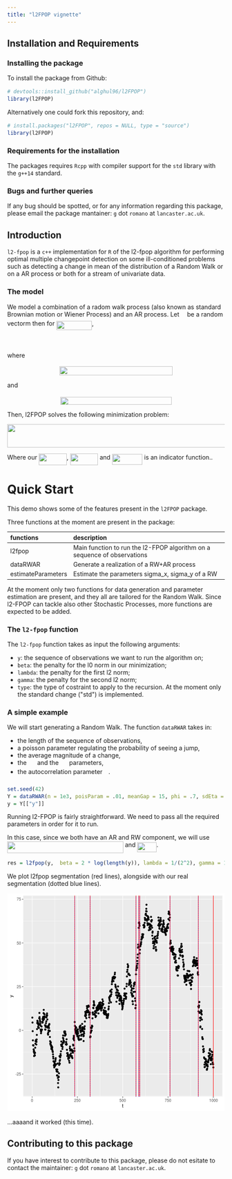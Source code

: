 ```yaml
---
title: "l2FPOP vignette"
---
```




## Installation and Requirements

### Installing the package

To install the package from Github: 


```r
# devtools::install_github("alghul96/l2FPOP")
library(l2FPOP)
```


Alternatively one could fork this repository, and: 


```r
# install.packages("l2FPOP", repos = NULL, type = "source")
library(l2FPOP)
```


### Requirements for the installation

The packages requires `Rcpp` with compiler support for the `std` library with the `g++14` standard.


### Bugs and further queries

If any bug should be spotted, or for any information regarding this package, please email the package mantainer: `g` dot `romano` at `lancaster.ac.uk`.

## Introduction

`l2-fpop` is a `c++` implementation for `R` of the l2-fpop algorithm for performing optimal multiple changepoint detection on some ill-conditioned problems such as detecting a change in mean of the distribution of a Random Walk or on a AR process or both for a stream of univariate data.


### The model

We model a combination of a radom walk process (also known as standard Brownian motion or Wiener Process) and an AR process. 
Let <img src="/tex/941136d38ca0857891338190d63c3156.svg?invert_in_darkmode&sanitize=true" align=middle width=10.239687149999991pt height=14.611878600000017pt/> be a random vectorm then for <img src="/tex/1029cb1e2fc5675c6163bb23d517888d.svg?invert_in_darkmode&sanitize=true" align=middle width=82.46922914999999pt height=21.18721440000001pt/>, 


<p align="center"><img src="/tex/d12fda9822d833a84838c666365b9665.svg?invert_in_darkmode&sanitize=true" align=middle width=185.21077409999998pt height=14.611878599999999pt/></p>

where

<p align="center"><img src="/tex/07ced93a0453aeb28cdb018a6950885f.svg?invert_in_darkmode&sanitize=true" align=middle width=262.37398605pt height=20.50407645pt/></p>
and 
<p align="center"><img src="/tex/9a342b42a7dc1d37586eeb8381326ba4.svg?invert_in_darkmode&sanitize=true" align=middle width=258.04785599999997pt height=18.312383099999998pt/></p>

Then, l2FPOP solves the following minimization problem: 

<p align="center"><img src="/tex/1cef58ad7c14c4c00d8abc205636cf7c.svg?invert_in_darkmode&sanitize=true" align=middle width=834.3748330499999pt height=53.64026084999999pt/></p>

Where our <img src="/tex/6afac5d05e4b7176de856343996f9dfe.svg?invert_in_darkmode&sanitize=true" align=middle width=64.52400569999999pt height=26.76175259999998pt/>, <img src="/tex/f5d1cca921c74da95a8d3bc6b49b5b7c.svg?invert_in_darkmode&sanitize=true" align=middle width=64.53039284999998pt height=26.76175259999998pt/> and <img src="/tex/f561bfc183f7551f2335a63fed864e10.svg?invert_in_darkmode&sanitize=true" align=middle width=70.43831354999999pt height=24.65753399999998pt/> is an indicator function..

# Quick Start

This demo shows some of the features present in the `l2FPOP` package. 

Three functions at the moment are present in the package:


|functions          |description                                                              |
|:------------------|:------------------------------------------------------------------------|
|l2fpop             |Main function to run the l2-FPOP algorithm on a sequence of observations |
|dataRWAR           |Generate a realization of a RW+AR process                                |
|estimateParameters |Estimate the parameters sigma_x, sigma_y of a RW                         |

At the moment only two functions for data generation and parameter estimation are present, and they all are tailored for the Random Walk. Since l2-FPOP can tackle also other Stochastic Processes, more functions are expected to be added.

### The `l2-fpop` function

The `l2-fpop` function takes as input the following arguments:

- `y`: the sequence of observations we want to run the algorithm on;
- `beta`: the penalty for the l0 norm in our minimization;
- `lambda`: the penalty for the first l2 norm;
- `gamma`: the penalty for the second l2 norm;
- `type`: the type of costraint to apply to the recursion. At the moment only the standard change ("std") is implemented.

### A simple example

We will start generating a Random Walk. The function `dataRWAR` takes in:

- the length of the sequence of observations,
- a poisson parameter regulating the probability of seeing a jump,
- the average magnitude of a change,
- the <img src="/tex/d2207092f6f2646c1ceeb203dfd92d1d.svg?invert_in_darkmode&sanitize=true" align=middle width=16.75048154999999pt height=14.15524440000002pt/> and the <img src="/tex/3f4081ec86e300ae2ce8c2e98ba9a781.svg?invert_in_darkmode&sanitize=true" align=middle width=16.578873299999987pt height=14.15524440000002pt/> parameters,
- the autocorrelation parameter <img src="/tex/f50853d41be7d55874e952eb0d80c53e.svg?invert_in_darkmode&sanitize=true" align=middle width=9.794543549999991pt height=22.831056599999986pt/>.


```r
set.seed(42)
Y = dataRWAR(n = 1e3, poisParam = .01, meanGap = 15, phi = .7, sdEta = 2, sdNi = .3)
y = Y[["y"]]
```

Running l2-FPOP is fairly straightforward. We need to pass all the required parameters in order for it to run.

In this case, since we both have an AR and RW component, we will use <img src="/tex/2e236e01a90352dee7e211cb3704d3ee.svg?invert_in_darkmode&sanitize=true" align=middle width=268.7669787pt height=26.76175259999998pt/> and <img src="/tex/b0c302e6e5edbc86f736ee8872f8e0c8.svg?invert_in_darkmode&sanitize=true" align=middle width=44.49760754999999pt height=22.831056599999986pt/>.


```r
res = l2fpop(y,  beta = 2 * log(length(y)), lambda = 1/(2^2), gamma = 1/(.3)^2, phi = 0.7)
```

We plot l2fpop segmentation (red lines), alongside with our real segmentation (dotted blue lines).

![plot of chunk plot1](figure/plot1-1.png)

...aaaand it worked (this time).

## Contributing to this package

If you have interest to contribute to this package, please do not esitate to contact the maintainer:  `g` dot `romano` at `lancaster.ac.uk`.
